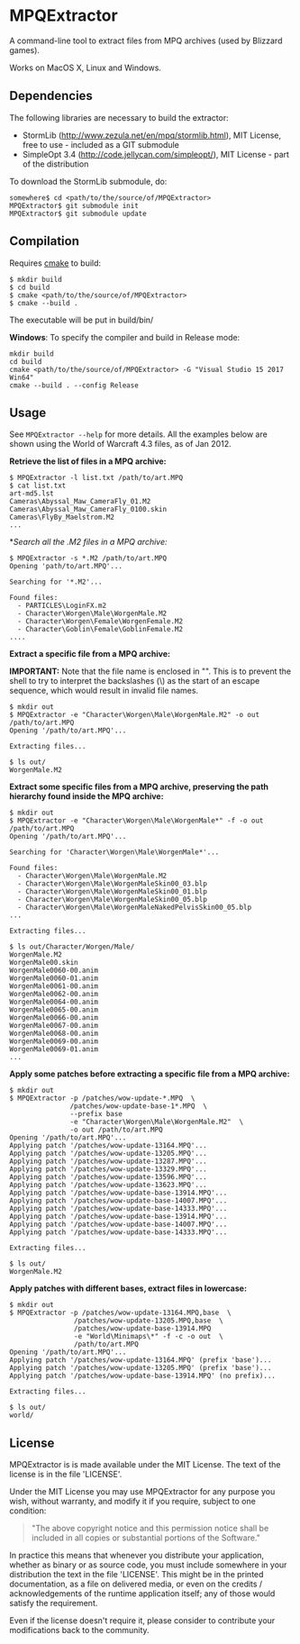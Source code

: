 # MPQExtractor

A command-line tool to extract files from MPQ archives (used by Blizzard games).

Works on MacOS X, Linux and Windows.


## Dependencies

The following libraries are necessary to build the extractor:

* StormLib (http://www.zezula.net/en/mpq/stormlib.html), MIT License, free to use -
  included as a GIT submodule
* SimpleOpt 3.4 (http://code.jellycan.com/simpleopt/), MIT License - part of the
  distribution

To download the StormLib submodule, do:

    somewhere$ cd <path/to/the/source/of/MPQExtractor>
    MPQExtractor$ git submodule init
    MPQExtractor$ git submodule update


## Compilation

Requires <a href="http://www.cmake.org/">cmake</a> to build:

    $ mkdir build
    $ cd build
    $ cmake <path/to/the/source/of/MPQExtractor>
    $ cmake --build .

The executable will be put in build/bin/

**Windows**:
To specify the compiler and build in Release mode:

    mkdir build
    cd build
    cmake <path/to/the/source/of/MPQExtractor> -G "Visual Studio 15 2017 Win64" 
    cmake --build . --config Release


## Usage

See `MPQExtractor --help` for more details. All the examples below are shown using the World of Warcraft 4.3 files, as of Jan 2012.

**Retrieve the list of files in a MPQ archive:**

    $ MPQExtractor -l list.txt /path/to/art.MPQ
    $ cat list.txt
    art-md5.lst
    Cameras\Abyssal_Maw_CameraFly_01.M2
    Cameras\Abyssal_Maw_CameraFly_0100.skin
    Cameras\FlyBy_Maelstrom.M2
    ...


**Search all the *.M2 files in a MPQ archive:**

    $ MPQExtractor -s *.M2 /path/to/art.MPQ
    Opening 'path/to/art.MPQ'...

    Searching for '*.M2'...

    Found files:
      - PARTICLES\LoginFX.m2
      - Character\Worgen\Male\WorgenMale.M2
      - Character\Worgen\Female\WorgenFemale.M2
      - Character\Goblin\Female\GoblinFemale.M2
    ....


**Extract a specific file from a MPQ archive:**

**IMPORTANT:** Note that the file name is enclosed in "". This is to prevent the shell
to try to interpret the backslashes (\\) as the start of an escape sequence, which would
result in invalid file names.

    $ mkdir out
    $ MPQExtractor -e "Character\Worgen\Male\WorgenMale.M2" -o out /path/to/art.MPQ
    Opening '/path/to/art.MPQ'...

    Extracting files...

    $ ls out/
    WorgenMale.M2


**Extract some specific files from a MPQ archive, preserving the path hierarchy found
inside the MPQ archive:**

    $ mkdir out
    $ MPQExtractor -e "Character\Worgen\Male\WorgenMale*" -f -o out /path/to/art.MPQ
    Opening '/path/to/art.MPQ'...

    Searching for 'Character\Worgen\Male\WorgenMale*'...

    Found files:
      - Character\Worgen\Male\WorgenMale.M2
      - Character\Worgen\Male\WorgenMaleSkin00_03.blp
      - Character\Worgen\Male\WorgenMaleSkin00_01.blp
      - Character\Worgen\Male\WorgenMaleSkin00_05.blp
      - Character\Worgen\Male\WorgenMaleNakedPelvisSkin00_05.blp
    ...

    Extracting files...

    $ ls out/Character/Worgen/Male/
    WorgenMale.M2
    WorgenMale00.skin
    WorgenMale0060-00.anim
    WorgenMale0060-01.anim
    WorgenMale0061-00.anim
    WorgenMale0062-00.anim
    WorgenMale0064-00.anim
    WorgenMale0065-00.anim
    WorgenMale0066-00.anim
    WorgenMale0067-00.anim
    WorgenMale0068-00.anim
    WorgenMale0069-00.anim
    WorgenMale0069-01.anim
    ...


**Apply some patches before extracting a specific file from a MPQ archive:**

    $ mkdir out
    $ MPQExtractor -p /patches/wow-update-*.MPQ  \
                   /patches/wow-update-base-1*.MPQ  \
                   --prefix base
                   -e "Character\Worgen\Male\WorgenMale.M2"  \
                   -o out /path/to/art.MPQ
    Opening '/path/to/art.MPQ'...
    Applying patch '/patches/wow-update-13164.MPQ'...
    Applying patch '/patches/wow-update-13205.MPQ'...
    Applying patch '/patches/wow-update-13287.MPQ'...
    Applying patch '/patches/wow-update-13329.MPQ'...
    Applying patch '/patches/wow-update-13596.MPQ'...
    Applying patch '/patches/wow-update-13623.MPQ'...
    Applying patch '/patches/wow-update-base-13914.MPQ'...
    Applying patch '/patches/wow-update-base-14007.MPQ'...
    Applying patch '/patches/wow-update-base-14333.MPQ'...
    Applying patch '/patches/wow-update-base-13914.MPQ'...
    Applying patch '/patches/wow-update-base-14007.MPQ'...
    Applying patch '/patches/wow-update-base-14333.MPQ'...

    Extracting files...

    $ ls out/
    WorgenMale.M2

**Apply patches with different bases, extract files in lowercase:**

    $ mkdir out
    $ MPQExtractor -p /patches/wow-update-13164.MPQ,base  \
                    /patches/wow-update-13205.MPQ,base  \
                    /patches/wow-update-base-13914.MPQ
                    -e "World\Minimaps\*" -f -c -o out  \
                    /path/to/art.MPQ
    Opening '/path/to/art.MPQ'...
    Applying patch '/patches/wow-update-13164.MPQ' (prefix 'base')...
    Applying patch '/patches/wow-update-13205.MPQ' (prefix 'base')...
    Applying patch '/patches/wow-update-base-13914.MPQ' (no prefix)...

    Extracting files...

    $ ls out/
    world/


## License

MPQExtractor is is made available under the MIT License. The text of the license is in the file 'LICENSE'.

Under the MIT License you may use MPQExtractor for any purpose you wish, without warranty, and modify it if you require, subject to one condition:

>   "The above copyright notice and this permission notice shall be included in
>   all copies or substantial portions of the Software."

In practice this means that whenever you distribute your application, whether as binary or as source code, you must include somewhere in your distribution the
text in the file 'LICENSE'. This might be in the printed documentation, as a file on delivered media, or even on the credits / acknowledgements of the
runtime application itself; any of those would satisfy the requirement.

Even if the license doesn't require it, please consider to contribute your modifications back to the community.
